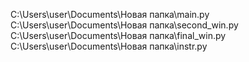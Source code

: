 C:\Users\user\Documents\Новая папка\main.py
C:\Users\user\Documents\Новая папка\second_win.py
C:\Users\user\Documents\Новая папка\final_win.py
C:\Users\user\Documents\Новая папка\instr.py
